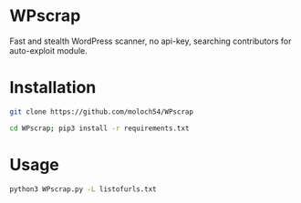 # WPscrap
Fast and stealth WordPress scanner, no api-key, searching contributors  for auto-exploit module.  

# Installation  
```sh
git clone https://github.com/moloch54/WPscrap
```
```sh
cd WPscrap; pip3 install -r requirements.txt
```  
# Usage  
```sh  
python3 WPscrap.py -L listofurls.txt
```
